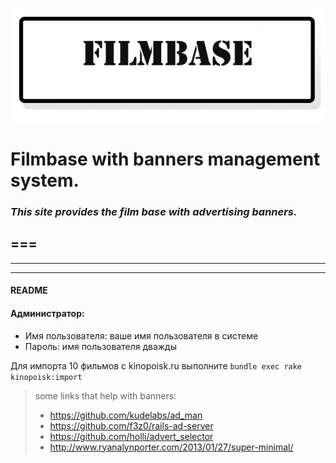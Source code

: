 ### ![alt tag](./filmbase_logo.png)


# Filmbase with banners management system.


###    _This site provides the film base with advertising banners._

===
---
---	
---


#### README

<!--Для запуска приложения `bundle; bundle exec rake db:create db:migrate db:seed`-->

#### Администратор:

* Имя пользователя: ваше имя пользователя в системе
* Пароль: имя пользователя дважды

Для импорта 10 фильмов с kinopoisk.ru выполните `bundle exec rake kinopoisk:import`

<!--## Варианты заданий


 1. Реализовать личный кабинет пользователя, добавив дополнительные атрибуты к объектам модели `User`, а также
   реализовать систему обмена сообщениями между пользователями системы. Дополнить систему модулем управления
   зарегистрированными пользователями.
 2. Реализовать систему отзывов о фильмах. Должен быть также реализован интерфейс, позволяющий оценивать отзывы и
   оставлять комментарии к ним.
 3. Реализовать систему групп. С каждым фильмом может быть ассоциирована группа пользователей. Пользователи, входящие в
   нее, получают доступ к обсуждениям этой группы, которые состоят из текстовых сообщений и, возможно, одного
   изображения. Также необходимо реализовать интерфейс, позволяющий пользователю, являющемся владельцу группы, управлять
   содержимым обсуждений и пользователями, являющимися членами группы.
 4. Реализовать возможность добавления полного списочного состава съемочной группы (режиссеры, продюсеры, сценаристы
   и др.). Необходимо также реализовать возможность наличия у фильма несколько стран-производителей и нескольких жанров.
 5. Реализовать возможность добавления альбомов фотографий персон и кадров из фильма.
 6. Реализовать систему сбора и анализа статистики посещений страниц сайта пользователями. Реализовать интерфейсы
   просмотра статистики самых просматриваемых страниц за определенный период период времени, определяемый пользователем.
 7. Реализовать возможность добавления саундтреков к фильмам с возможностью их online-прослушивания.
 8. Реализовать систему просмотра информации об изменениях в описании фильмов и персон.
 9. Реализовать игру, требующую от пользователя определения имени персоны из предложенных вариантов по фотографии.
 10. Реализовать систему учета наград и кинопремий, полученных персонами и фильмами.
[11] Реализовать систему управлениями рекламными баннерами в системе.
 12. Реализовать систему учета кассовых сборов фильмов.
 13. Реализовать возможность покупки DVD-дисков с фильмами.
 14. Реализовать возможность бронирования билетов на сеансы в кинотеатрах.
 15. Реализовать систему рассылки уведомлений об изменениях, произошедших в системе.
 16. Реализовать систему управления содержимым сайта (CMS).
 17. Реализовать возможность персональной настройки отображения содержимого сайта.
 18. Реализовать возможность публикации интервью с персонами.
 19. Реализовать возможность добавления видеороликов к фильмам.
 20. Реализовать модуль новостей киноиндустрии на сайта с возможность комментирования новостей.
 21. Реализовать модуль отображения списка премьер.
 22. Реализовать модуль форума.
 23. Реализовать систему управления субтитрами к трейлеру.
 24. Реализовать модуль продажи книг о фильмах.

-->

> 
> some links that help with banners:
>  
> - https://github.com/kudelabs/ad_man
> - https://github.com/f3z0/rails-ad-server
> - https://github.com/holli/advert_selector
> - http://www.ryanalynporter.com/2013/01/27/super-minimal/
 
 
